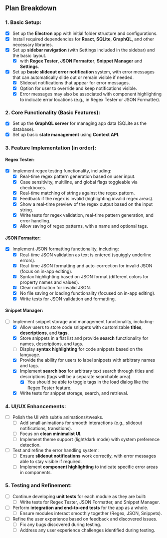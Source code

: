 ## **Plan Breakdown**

### 1. **Basic Setup:**
- [x] Set up the **Electron** app with initial folder structure and configurations.
- [x] Install required dependencies for **React**, **SQLite**, **GraphQL**, and other necessary libraries.
- [x] Set up **sidebar navigation** (with Settings included in the sidebar) and the basic layout.
  - [x] with **Regex Tester**, **JSON Formatter**, **Snippet Manager** and **Settings**.
- [x] Set up **basic slideout error notification** system, with error messages that can automatically slide out or remain visible if needed.
  - [x] Slideout notifications that appear for error messages.
  - [x] Option for user to override and keep notifications visible.
  - [x] Error messages may also be associated with component highlighting to indicate error locations (e.g., in Regex Tester or JSON Formatter).
  
### 2. **Core Functionality (Basic Features):**
- [x] Set up the **GraphQL server** for managing app data (SQLite as the database).
- [x] Set up basic **state management** using **Context API**.
  
### 3. **Feature Implementation (in order):**

#### **Regex Tester**:
- [x] Implement regex testing functionality, including:
  - [x] Real-time regex pattern generation based on user input.
  - [x] Case sensitivity, multiline, and global flags toggleable via checkboxes.
  - [x] Real-time matching of strings against the regex pattern.
  - [x] Feedback if the regex is invalid (highlighting invalid regex areas).
  - [x] Show a real-time preview of the regex output based on the input string.
  - [x] Write tests for regex validation, real-time pattern generation, and error handling.
  - [x] Allow saving of regex patterns, with a name and optional tags.

#### **JSON Formatter**:
- [x] Implement JSON formatting functionality, including:
  - [x] Real-time JSON validation as text is entered (squiggly underline errors).
  - [x] Real-time JSON formatting and auto-correction for invalid JSON (focus on in-app editing).
  - [x] Syntax highlighting based on JSON format (different colors for property names and values).
  - [x] Clear notification for invalid JSON.
  - [x] No file saving or loading functionality (focused on in-app editing).
  - [x] Write tests for JSON validation and formatting.

#### **Snippet Manager**:
- [ ] Implement snippet storage and management functionality, including:
  - [x] Allow users to store code snippets with customizable **titles**, **descriptions**, and **tags**.
  - [x] Store snippets in a flat list and provide **search** functionality for names, descriptions, and tags.
  - [ ] Display **syntax highlighting** for code snippets based on the language.
  - [x] Provide the ability for users to label snippets with arbitrary names and tags.
  - [x] Implement **search box** for arbitrary text search through titles and descriptions (tags will be a separate searchable area).
    - [x] You should be able to toggle tags in the load dialog like the Regex Tester feature.
  - [x] Write tests for snippet storage, search, and retrieval.

### 4. **UI/UX Enhancements:**
- [ ] Polish the UI with subtle animations/tweaks.
  - [ ] Add small animations for smooth interactions (e.g., slideout notifications, transitions).
  - [ ] Focus on **clean minimalist UI**.
  - [ ] Implement theme support (light/dark mode) with system preference detection.
- [ ] Test and refine the error handling system:
  - [ ] Ensure **slideout notifications** work correctly, with error messages able to stay visible if required.
  - [ ] Implement **component highlighting** to indicate specific error areas in components.

### 5. **Testing and Refinement:**
- [ ] Continue developing **unit tests** for each module as they are built:
  - [ ] Write tests for Regex Tester, JSON Formatter, and Snippet Manager.
- [ ] Perform **integration and end-to-end tests** for the app as a whole.
  - [ ] Ensure modules interact smoothly together (Regex, JSON, Snippets).
- [ ] Refine the user experience based on feedback and discovered issues.
  - [ ] Fix any bugs discovered during testing.
  - [ ] Address any user experience challenges identified during testing.
